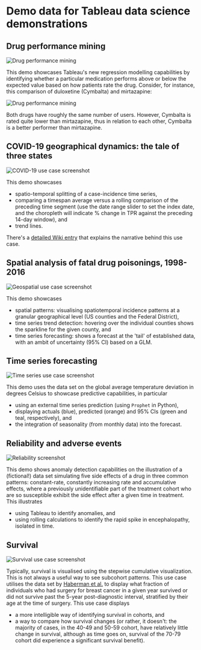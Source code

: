 Demo data for Tableau data science demonstrations
=================================================


Drug performance mining
-----------------------

![Drug performance mining](https://github.com/starschema/tableau-ds-demos/raw/master/screenshots/regression.png)

This demo showcases Tableau's new regression modelling capabilities by identifying whether a particular medication performs above or below the expected value based on how patients rate the drug. Consider, for instance, this comparison of duloxetine (Cymbalta) and mirtazapine:

![Drug performance mining](https://github.com/starschema/tableau-ds-demos/raw/master/screenshots/duloxetine_vs_mirtazapine.png)

Both drugs have roughly the same number of users. However, Cymbalta is rated quite lower than mirtazapine, thus in relation to each other, Cymbalta is a better performer than mirtazapine.


COVID-19 geographical dynamics: the tale of three states
--------------------------------------------------------

![COVID-19 use case screenshot](https://github.com/starschema/tableau-ds-demos/raw/master/screenshots/covid-19.png)

This demo showcases

* spatio-temporal splitting of a case-incidence time series, 
* comparing a timespan average versus a rolling comparison of the preceding time segment (use the date range slider to set the index date, and the choropleth will indicate % change in TPR against the preceding 14-day window), and
* trend lines.

There's a [detailed Wiki entry](https://github.com/starschema/tableau-ds-demos/wiki/COVID-19:-a-tale-of-three-states) that explains the narrative behind this use case.


Spatial analysis of fatal drug poisonings, 1998-2016
----------------------------------------------------

![Geospatial use case screenshot](https://github.com/starschema/tableau-ds-demos/raw/master/screenshots/geospatial-analytics.png)

This demo showcases

* spatial patterns: visualising spatiotemporal incidence patterns at a granular geographical level (US counties and the Federal District),
* time series trend detection: hovering over the individual counties shows the sparkline for the given county, and
* time series forecasting: shows a forecast at the 'tail' of established data, with an ambit of uncertainty (95% CI) based on a GLM.


Time series forecasting
-----------------------

![Time series use case screenshot](https://github.com/starschema/tableau-ds-demos/raw/master/screenshots/time-series-forecasting.png)

This demo uses the data set on the global average temperature deviation in degrees Celsius to showcase predictive capabilities, in particular

* using an external time series prediction (using `Prophet` in Python),
* displaying actuals (blue), predicted (orange) and 95% CIs (green and teal, respectively), and
* the integration of seasonality (from monthly data) into the forecast.


Reliability and adverse events
------------------------------

![Reliability screenshot](https://github.com/starschema/tableau-ds-demos/raw/master/screenshots/reliability.png)

This demo shows anomaly detection capabilities on the illustration of a (fictional!) data set simulating five side effects of a drug in three common patterns: constant-rate, constantly increasing rate and accumulative effects, where a previously unidentifiable part of the treatment cohort who are so susceptible exhibit the side effect after a given time in treatment. This illustrates

* using Tableau to identify anomalies, and
* using rolling calculations to identify the rapid spike in encephalopathy, isolated in time.


Survival
--------

![Survival use case screenshot](https://github.com/starschema/tableau-ds-demos/raw/master/screenshots/survival.png)

Typically, survival is visualised using the stepwise cumulative visualization. This is not always a useful way to see subcohort patterns. This use case utilises the data set by [Haberman et al.](https://archive.ics.uci.edu/ml/datasets/Haberman%27s+Survival) to display what fraction of individuals who had surgery for breast cancer in a given year survived or did not survive past the 5-year post-diagnostic interval, stratified by their age at the time of surgery. This use case displays

* a more intelligible way of identifying survival in cohorts, and
* a way to compare how survival changes (or rather, it doesn't: the majority of cases, in the 40-49 and 50-59 cohort, have relatively little change in survival, although as time goes on, survival of the 70-79 cohort did experience a significant survival benefit).
